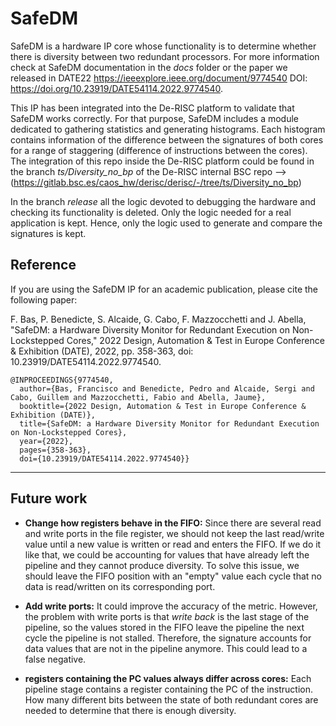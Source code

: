 # SafeDM

SafeDM is a hardware IP core whose functionality is to determine whether there is diversity between two redundant processors. For more information check at SafeDM documentation in the *docs* folder or the paper we released in DATE22 <https://ieeexplore.ieee.org/document/9774540> DOI: <https://doi.org/10.23919/DATE54114.2022.9774540>.

This IP has been integrated into the De-RISC platform to validate that SafeDM works correctly. For that purpose, SafeDM includes a module dedicated to gathering statistics and generating histograms. Each histogram contains information of the difference between the signatures of both cores for a range of staggering (difference of instructions between the cores). The integration of this repo inside the De-RISC platform could be found in the branch *ts/Diversity_no_bp* of the De-RISC internal BSC repo --> (https://gitlab.bsc.es/caos_hw/derisc/derisc/-/tree/ts/Diversity_no_bp)

In the branch *release* all the logic devoted to debugging the hardware and checking its functionality is deleted. Only the logic needed for a real application is kept. Hence, only the logic used to generate and compare the signatures is kept. 

## Reference

If you are using the SafeDM IP for an academic publication, please cite the following paper:

F. Bas, P. Benedicte, S. Alcaide, G. Cabo, F. Mazzocchetti and J. Abella, "SafeDM: a Hardware Diversity Monitor for Redundant Execution on Non-Lockstepped Cores," 2022 Design, Automation & Test in Europe Conference & Exhibition (DATE), 2022, pp. 358-363, doi: 10.23919/DATE54114.2022.9774540.

```
@INPROCEEDINGS{9774540,
  author={Bas, Francisco and Benedicte, Pedro and Alcaide, Sergi and Cabo, Guillem and Mazzocchetti, Fabio and Abella, Jaume},
  booktitle={2022 Design, Automation & Test in Europe Conference & Exhibition (DATE)}, 
  title={SafeDM: a Hardware Diversity Monitor for Redundant Execution on Non-Lockstepped Cores}, 
  year={2022},
  pages={358-363},
  doi={10.23919/DATE54114.2022.9774540}}
```

---

## Future work

* **Change how registers behave in the FIFO:**  Since there are several read and write ports in the file register, we should not keep the last read/write value until a new value is written or read and enters the FIFO. If we do it like that, we could be accounting for values that have already left the pipeline and they cannot produce diversity. To solve this issue, we should leave the FIFO position with an "empty" value each cycle that no data is read/written on its corresponding port.

* **Add write ports:**  It could improve the accuracy of the metric. However, the problem with write ports is that *write back* is the last stage of the pipeline, so the values stored in the FIFO leave the pipeline the next cycle the pipeline is not stalled. Therefore, the signature accounts for data values that are not in the pipeline anymore. This could lead to a false negative. 

* **registers containing the PC values always differ across cores:**  Each pipeline stage contains a register containing the PC of the instruction. How many different bits between the state of both redundant cores are needed to determine that there is enough diversity.

